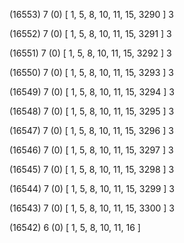 (16553) 7 (0) [ 1, 5, 8, 10, 11, 15, 3290 ] 3 


(16552) 7 (0) [ 1, 5, 8, 10, 11, 15, 3291 ] 3 


(16551) 7 (0) [ 1, 5, 8, 10, 11, 15, 3292 ] 3 


(16550) 7 (0) [ 1, 5, 8, 10, 11, 15, 3293 ] 3 


(16549) 7 (0) [ 1, 5, 8, 10, 11, 15, 3294 ] 3 


(16548) 7 (0) [ 1, 5, 8, 10, 11, 15, 3295 ] 3 


(16547) 7 (0) [ 1, 5, 8, 10, 11, 15, 3296 ] 3 


(16546) 7 (0) [ 1, 5, 8, 10, 11, 15, 3297 ] 3 


(16545) 7 (0) [ 1, 5, 8, 10, 11, 15, 3298 ] 3 


(16544) 7 (0) [ 1, 5, 8, 10, 11, 15, 3299 ] 3 


(16543) 7 (0) [ 1, 5, 8, 10, 11, 15, 3300 ] 3 


(16542) 6 (0) [ 1, 5, 8, 10, 11, 16 ]  

